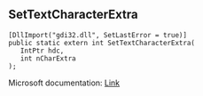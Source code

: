 ## SetTextCharacterExtra

```
[DllImport("gdi32.dll", SetLastError = true)]
public static extern int SetTextCharacterExtra(
   IntPtr hdc,
   int nCharExtra
);
```

Microsoft documentation: [Link](https://docs.microsoft.com/en-us/windows/win32/api/wingdi/nf-wingdi-settextcharacterextra)
